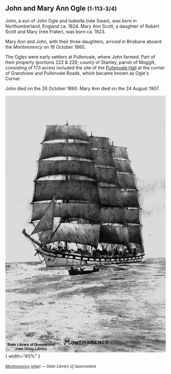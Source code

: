 ## John and Mary Ann Ogle <small>(1‑113‑3/4)</small>

John, a son of John Ogle and Isabella (née Swan), was born in Northumberland, England ca. 1824. Mary Ann Scott, a daughter of Robert Scott and Mary (née Frater), was born ca. 1823.

Mary Ann and John, with their three daughters, arrived in Brisbane aboard the *Montmorency* on 16 October 1860.

The Ogles were early settlers at Pullenvale, where John farmed. Part of their property (portions 222 & 229, county of Stanley, parish of Moggill, consisting of 173 acres) included the site of the [Pullenvale Hall](https://g.page/thepullenvalehall) at the corner of Grandview and Pullenvale Roads, which became known as Ogle's Corner.

John died on the 26 October 1890. Mary Ann died on the 24 August 1907.

![Montmorency (ship)](../assets/montmorency-ship.jpg){ width="40%" }  

*<small>[Montmorency (ship)](http://onesearch.slq.qld.gov.au/permalink/f/1upgmng/slq_alma21220157310002061) — State Library of Queensland.</small>*

